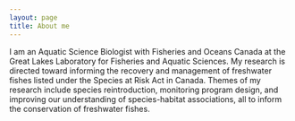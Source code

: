 ```yaml
---
layout: page
title: About me
---
```


I am an Aquatic Science Biologist with Fisheries and Oceans Canada at the Great Lakes Laboratory for Fisheries and Aquatic Sciences. My research is directed toward informing the recovery and management of freshwater fishes listed under the Species at Risk Act in Canada. Themes of my research include species reintroduction, monitoring program design, and improving our understanding of species-habitat associations, all to inform the conservation of freshwater fishes.
